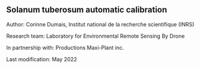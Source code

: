 ## Solanum tuberosum automatic calibration

Author: Corinne Dumais, Institut national de la recherche scientifique (INRS)

Research team: Laboratory for Environmental Remote Sensing By Drone

In partnership with: Productions Maxi-Plant inc.

Last modification: May 2022

